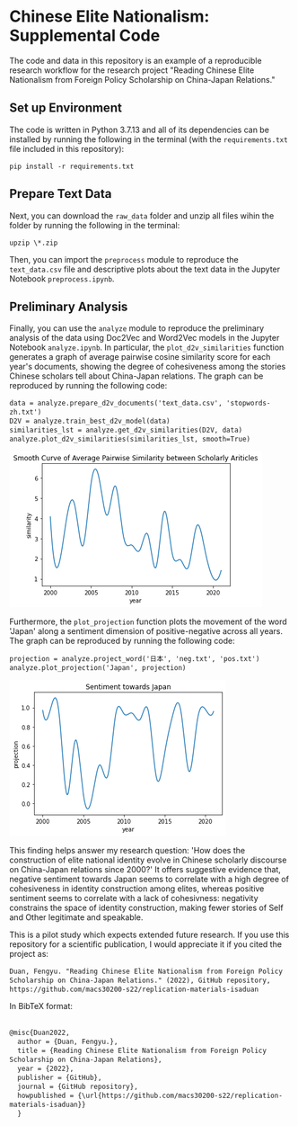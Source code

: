# Chinese Elite Nationalism: Supplemental Code

The code and data in this repository is an example of a reproducible research workflow for the research project "Reading Chinese Elite Nationalism from Foreign Policy Scholarship on China-Japan Relations." 

## Set up Environment
The code is written in Python 3.7.13 and all of its dependencies can be installed by running the following in the terminal (with the `requirements.txt` file included in this repository):

```
pip install -r requirements.txt
```

## Prepare Text Data
Next, you can download the `raw_data` folder and unzip all files wihin the folder by running the following in the terminal:

```
upzip \*.zip
```

Then, you can import the `preprocess` module to reproduce the `text_data.csv` file and descriptive plots about the text data in the Jupyter Notebook `preprocess.ipynb`. 

## Preliminary Analysis

Finally, you can use the `analyze` module to reproduce the preliminary analysis of the data using Doc2Vec and Word2Vec models in the Jupyter Notebook `analyze.ipynb`. In particular, the `plot_d2v_similarities` function generates a graph of average pairwise cosine similarity score for each year's documents, showing the degree of cohesiveness among the stories Chinese scholars tell about China-Japan relations. The graph can be reproduced by running the following code:

```
data = analyze.prepare_d2v_documents('text_data.csv', 'stopwords-zh.txt')
D2V = analyze.train_best_d2v_model(data)
similarities_lst = analyze.get_d2v_similarities(D2V, data)
analyze.plot_d2v_similarities(similarities_lst, smooth=True)
```

![png](visuals/cohesiveness.png)


Furthermore, the `plot_projection` function plots the movement of the word 'Japan' along a sentiment dimension of positive-negative across all years. The graph can be reproduced by running the following code:

```
projection = analyze.project_word('日本', 'neg.txt', 'pos.txt')
analyze.plot_projection('Japan', projection)
```

![png](visuals/sentiments.png)

This finding helps answer my research question: 'How does the construction of elite national identity evolve in Chinese scholarly discourse on China-Japan relations  since  2000?' It offers suggestive evidence that, negative sentiment towards Japan seems to correlate with a high degree of cohesiveness in identity construction among elites, whereas positive sentiment seems to correlate with a lack of cohesivness: negativity constrains the space of identity construction, making fewer stories of Self and Other legitimate and speakable. 

This is a pilot study which expects extended future research. If you use this repository for a scientific publication, I would appreciate it if you cited the project as:

```
Duan, Fengyu. "Reading Chinese Elite Nationalism from Foreign Policy Scholarship on China-Japan Relations." (2022), GitHub repository, https://github.com/macs30200-s22/replication-materials-isaduan
```
In BibTeX format:

```

@misc{Duan2022,
  author = {Duan, Fengyu.},
  title = {Reading Chinese Elite Nationalism from Foreign Policy Scholarship on China-Japan Relations},
  year = {2022},
  publisher = {GitHub},
  journal = {GitHub repository},
  howpublished = {\url{https://github.com/macs30200-s22/replication-materials-isaduan}}
  }
  
```
